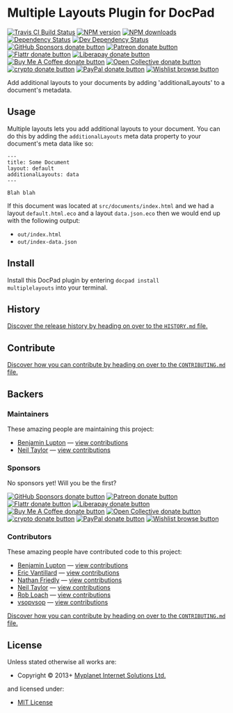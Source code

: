 <!-- TITLE/ -->

<h1>Multiple Layouts Plugin for DocPad</h1>

<!-- /TITLE -->


<!-- BADGES/ -->

<span class="badge-travisci"><a href="http://travis-ci.com/docpad/docpad-plugin-multiplelayouts" title="Check this project's build status on TravisCI"><img src="https://img.shields.io/travis/com/docpad/docpad-plugin-multiplelayouts/master.svg" alt="Travis CI Build Status" /></a></span>
<span class="badge-npmversion"><a href="https://npmjs.org/package/docpad-plugin-multiplelayouts" title="View this project on NPM"><img src="https://img.shields.io/npm/v/docpad-plugin-multiplelayouts.svg" alt="NPM version" /></a></span>
<span class="badge-npmdownloads"><a href="https://npmjs.org/package/docpad-plugin-multiplelayouts" title="View this project on NPM"><img src="https://img.shields.io/npm/dm/docpad-plugin-multiplelayouts.svg" alt="NPM downloads" /></a></span>
<span class="badge-daviddm"><a href="https://david-dm.org/docpad/docpad-plugin-multiplelayouts" title="View the status of this project's dependencies on DavidDM"><img src="https://img.shields.io/david/docpad/docpad-plugin-multiplelayouts.svg" alt="Dependency Status" /></a></span>
<span class="badge-daviddmdev"><a href="https://david-dm.org/docpad/docpad-plugin-multiplelayouts#info=devDependencies" title="View the status of this project's development dependencies on DavidDM"><img src="https://img.shields.io/david/dev/docpad/docpad-plugin-multiplelayouts.svg" alt="Dev Dependency Status" /></a></span>
<br class="badge-separator" />
<span class="badge-githubsponsors"><a href="https://github.com/sponsors/balupton" title="Donate to this project using GitHub Sponsors"><img src="https://img.shields.io/badge/github-donate-yellow.svg" alt="GitHub Sponsors donate button" /></a></span>
<span class="badge-patreon"><a href="https://patreon.com/bevry" title="Donate to this project using Patreon"><img src="https://img.shields.io/badge/patreon-donate-yellow.svg" alt="Patreon donate button" /></a></span>
<span class="badge-flattr"><a href="https://flattr.com/profile/balupton" title="Donate to this project using Flattr"><img src="https://img.shields.io/badge/flattr-donate-yellow.svg" alt="Flattr donate button" /></a></span>
<span class="badge-liberapay"><a href="https://liberapay.com/bevry" title="Donate to this project using Liberapay"><img src="https://img.shields.io/badge/liberapay-donate-yellow.svg" alt="Liberapay donate button" /></a></span>
<span class="badge-buymeacoffee"><a href="https://buymeacoffee.com/balupton" title="Donate to this project using Buy Me A Coffee"><img src="https://img.shields.io/badge/buy%20me%20a%20coffee-donate-yellow.svg" alt="Buy Me A Coffee donate button" /></a></span>
<span class="badge-opencollective"><a href="https://opencollective.com/bevry" title="Donate to this project using Open Collective"><img src="https://img.shields.io/badge/open%20collective-donate-yellow.svg" alt="Open Collective donate button" /></a></span>
<span class="badge-crypto"><a href="https://bevry.me/crypto" title="Donate to this project using Cryptocurrency"><img src="https://img.shields.io/badge/crypto-donate-yellow.svg" alt="crypto donate button" /></a></span>
<span class="badge-paypal"><a href="https://bevry.me/paypal" title="Donate to this project using Paypal"><img src="https://img.shields.io/badge/paypal-donate-yellow.svg" alt="PayPal donate button" /></a></span>
<span class="badge-wishlist"><a href="https://bevry.me/wishlist" title="Buy an item on our wishlist for us"><img src="https://img.shields.io/badge/wishlist-donate-yellow.svg" alt="Wishlist browse button" /></a></span>

<!-- /BADGES -->


Add additional layouts to your documents by adding 'additionalLayouts' to a document's metadata.





## Usage
Multiple layouts lets you add additional layouts to your document. You can do this by adding the `additionalLayouts` meta data property to your document's meta data like so:

```
---
title: Some Document
layout: default
additionalLayouts: data
---

Blah blah
```

If this document was located at `src/documents/index.html` and we had a layout `default.html.eco` and a layout `data.json.eco` then we would end up with the following output:

- `out/index.html`
- `out/index-data.json`


<!-- INSTALL/ -->

<h2>Install</h2>

Install this DocPad plugin by entering <code>docpad install multiplelayouts</code> into your terminal.

<!-- /INSTALL -->


<!-- HISTORY/ -->

<h2>History</h2>

<a href="https://github.com/docpad/docpad-plugin-multiplelayouts/blob/master/HISTORY.md#files">Discover the release history by heading on over to the <code>HISTORY.md</code> file.</a>

<!-- /HISTORY -->


<!-- CONTRIBUTE/ -->

<h2>Contribute</h2>

<a href="https://github.com/docpad/docpad-plugin-multiplelayouts/blob/master/CONTRIBUTING.md#files">Discover how you can contribute by heading on over to the <code>CONTRIBUTING.md</code> file.</a>

<!-- /CONTRIBUTE -->


<!-- BACKERS/ -->

<h2>Backers</h2>

<h3>Maintainers</h3>

These amazing people are maintaining this project:

<ul><li><a href="https://github.com/balupton">Benjamin Lupton</a> — <a href="https://github.com/docpad/docpad-plugin-multiplelayouts/commits?author=balupton" title="View the GitHub contributions of Benjamin Lupton on repository docpad/docpad-plugin-multiplelayouts">view contributions</a></li>
<li><a href="https://github.com/neilbaylorrulez">Neil Taylor</a> — <a href="https://github.com/docpad/docpad-plugin-multiplelayouts/commits?author=neilbaylorrulez" title="View the GitHub contributions of Neil Taylor on repository docpad/docpad-plugin-multiplelayouts">view contributions</a></li></ul>

<h3>Sponsors</h3>

No sponsors yet! Will you be the first?

<span class="badge-githubsponsors"><a href="https://github.com/sponsors/balupton" title="Donate to this project using GitHub Sponsors"><img src="https://img.shields.io/badge/github-donate-yellow.svg" alt="GitHub Sponsors donate button" /></a></span>
<span class="badge-patreon"><a href="https://patreon.com/bevry" title="Donate to this project using Patreon"><img src="https://img.shields.io/badge/patreon-donate-yellow.svg" alt="Patreon donate button" /></a></span>
<span class="badge-flattr"><a href="https://flattr.com/profile/balupton" title="Donate to this project using Flattr"><img src="https://img.shields.io/badge/flattr-donate-yellow.svg" alt="Flattr donate button" /></a></span>
<span class="badge-liberapay"><a href="https://liberapay.com/bevry" title="Donate to this project using Liberapay"><img src="https://img.shields.io/badge/liberapay-donate-yellow.svg" alt="Liberapay donate button" /></a></span>
<span class="badge-buymeacoffee"><a href="https://buymeacoffee.com/balupton" title="Donate to this project using Buy Me A Coffee"><img src="https://img.shields.io/badge/buy%20me%20a%20coffee-donate-yellow.svg" alt="Buy Me A Coffee donate button" /></a></span>
<span class="badge-opencollective"><a href="https://opencollective.com/bevry" title="Donate to this project using Open Collective"><img src="https://img.shields.io/badge/open%20collective-donate-yellow.svg" alt="Open Collective donate button" /></a></span>
<span class="badge-crypto"><a href="https://bevry.me/crypto" title="Donate to this project using Cryptocurrency"><img src="https://img.shields.io/badge/crypto-donate-yellow.svg" alt="crypto donate button" /></a></span>
<span class="badge-paypal"><a href="https://bevry.me/paypal" title="Donate to this project using Paypal"><img src="https://img.shields.io/badge/paypal-donate-yellow.svg" alt="PayPal donate button" /></a></span>
<span class="badge-wishlist"><a href="https://bevry.me/wishlist" title="Buy an item on our wishlist for us"><img src="https://img.shields.io/badge/wishlist-donate-yellow.svg" alt="Wishlist browse button" /></a></span>

<h3>Contributors</h3>

These amazing people have contributed code to this project:

<ul><li><a href="https://github.com/balupton">Benjamin Lupton</a> — <a href="https://github.com/docpad/docpad-plugin-multiplelayouts/commits?author=balupton" title="View the GitHub contributions of Benjamin Lupton on repository docpad/docpad-plugin-multiplelayouts">view contributions</a></li>
<li><a href="https://github.com/evantill">Eric Vantillard</a> — <a href="https://github.com/docpad/docpad-plugin-multiplelayouts/commits?author=evantill" title="View the GitHub contributions of Eric Vantillard on repository docpad/docpad-plugin-multiplelayouts">view contributions</a></li>
<li><a href="https://github.com/nfriedly">Nathan Friedly</a> — <a href="https://github.com/docpad/docpad-plugin-multiplelayouts/commits?author=nfriedly" title="View the GitHub contributions of Nathan Friedly on repository docpad/docpad-plugin-multiplelayouts">view contributions</a></li>
<li><a href="https://github.com/neilbaylorrulez">Neil Taylor</a> — <a href="https://github.com/docpad/docpad-plugin-multiplelayouts/commits?author=neilbaylorrulez" title="View the GitHub contributions of Neil Taylor on repository docpad/docpad-plugin-multiplelayouts">view contributions</a></li>
<li><a href="https://github.com/RobLoach">Rob Loach</a> — <a href="https://github.com/docpad/docpad-plugin-multiplelayouts/commits?author=RobLoach" title="View the GitHub contributions of Rob Loach on repository docpad/docpad-plugin-multiplelayouts">view contributions</a></li>
<li><a href="https://github.com/vsopvsop">vsopvsop</a> — <a href="https://github.com/docpad/docpad-plugin-multiplelayouts/commits?author=vsopvsop" title="View the GitHub contributions of vsopvsop on repository docpad/docpad-plugin-multiplelayouts">view contributions</a></li></ul>

<a href="https://github.com/docpad/docpad-plugin-multiplelayouts/blob/master/CONTRIBUTING.md#files">Discover how you can contribute by heading on over to the <code>CONTRIBUTING.md</code> file.</a>

<!-- /BACKERS -->


<!-- LICENSE/ -->

<h2>License</h2>

Unless stated otherwise all works are:

<ul><li>Copyright &copy; 2013+ <a href="http://www.myplanetdigital.com/">Myplanet Internet Solutions Ltd.</a></li></ul>

and licensed under:

<ul><li><a href="http://spdx.org/licenses/MIT.html">MIT License</a></li></ul>

<!-- /LICENSE -->
